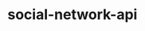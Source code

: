# social-network-api


<!-- 
TODO LIST: 
- [x] Install Express, Mongoose
- [x] Connect to server
- [] 
- [] 
- [] 
- [] 
- [] 
- [] 
 -->